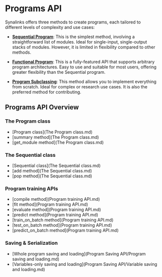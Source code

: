 # Programs API

Synalinks offers three methods to create programs, each tailored to different levels of complexity and use cases:

- **[Sequential Program](The%20Sequential%20class.md)**: This is the simplest method, involving a straightforward list of modules. Ideal for single-input, single-output stacks of modules. However, it is limited in flexibility compared to other methods.

- **[Functional Program](The%20Program%20class.md)**: This is a fully-featured API that supports arbitrary program architectures. Easy to use and suitable for most users, offering greater flexibility than the Sequential program.

- **[Program Subclassing](The%20Program%20class.md)**: This method allows you to implement everything from scratch. Ideal for complex or research use cases. It is also the preferred method for contributing.

## Programs API Overview

### The Program class

- [Program class](The Program class.md)
- [summary method](The Program class.md)
- [get_module method](The Program class.md)

### The Sequential class

- [Sequential class](The Sequential class.md)
- [add method](The Sequential class.md)
- [pop method](The Sequential class.md)

### Program training APIs

- [compile method](Program training API.md)
- [fit method](Program training API.md)
- [evaluate method](Program training API.md)
- [predict method](Program training API.md)
- [train_on_batch method](Program training API.md)
- [test_on_batch method](Program training API.md)
- [predict_on_batch method](Program training API.md)

### Saving & Serialization

- [Whole program saving and loading](Program Saving API/Program saving and loading.md)
- [Variables-only saving and loading](Program Saving API/Variable saving and loading.md)